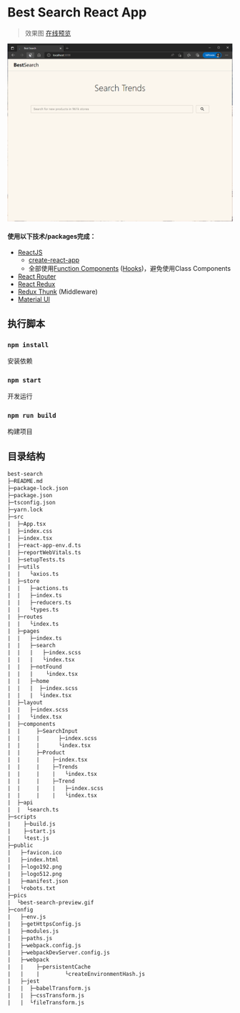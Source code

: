 # Best Search React App

> 效果图 [在线预览](https://jiaiyan.github.io/best-search/)

<div align="center">
  <img src="./pics/best-search-preview.gif"/>
</div>

#### 使用以下技术/packages完成：
- [ReactJS](https://www.react.org/) 
  - [create-react-app](https://reactjs.org/docs/create-a-new-react-app.html)
  - 全部使用[Function Components](https://reactjs.org/docs/components-and-props.html) ([Hooks](https://reactjs.org/docs/hooks-intro.html))，避免使用Class Components
- [React Router](https://reactrouter.com/web/guides/quick-start)
- [React Redux](https://react-redux.js.org/)
- [Redux Thunk](https://redux.js.org/tutorials/fundamentals/part-6-async-logic#using-the-redux-thunk-middleware) (Middleware)
- [Material UI](https://material-ui.com/)

## 执行脚本

### `npm install`
安装依赖

### `npm start`
开发运行

### `npm run build`
构建项目

## 目录结构


```
best-search
├─README.md
├─package-lock.json
├─package.json
├─tsconfig.json
├─yarn.lock
├─src
|  ├─App.tsx
|  ├─index.css
|  ├─index.tsx
|  ├─react-app-env.d.ts
|  ├─reportWebVitals.ts
|  ├─setupTests.ts
|  ├─utils
|  |   └axios.ts
|  ├─store
|  |   ├─actions.ts
|  |   ├─index.ts
|  |   ├─reducers.ts
|  |   └types.ts
|  ├─routes
|  |   └index.ts
|  ├─pages
|  |   ├─index.ts
|  |   ├─search
|  |   |   ├─index.scss
|  |   |   └index.tsx
|  |   ├─notFound
|  |   |    └index.tsx
|  |   ├─home
|  |   |  ├─index.scss
|  |   |  └index.tsx
|  ├─layout
|  |   ├─index.scss
|  |   └index.tsx
|  ├─components
|  |     ├─SearchInput
|  |     |      ├─index.scss
|  |     |      └index.tsx
|  |     ├─Product
|  |     |    ├─index.tsx
|  |     |    ├─Trends
|  |     |    |   └index.tsx
|  |     |    ├─Trend
|  |     |    |   ├─index.scss
|  |     |    |   └index.tsx
|  ├─api
|  |  └search.ts
├─scripts
|    ├─build.js
|    ├─start.js
|    └test.js
├─public
|   ├─favicon.ico
|   ├─index.html
|   ├─logo192.png
|   ├─logo512.png
|   ├─manifest.json
|   └robots.txt
├─pics
|  └best-search-preview.gif
├─config
|   ├─env.js
|   ├─getHttpsConfig.js
|   ├─modules.js
|   ├─paths.js
|   ├─webpack.config.js
|   ├─webpackDevServer.config.js
|   ├─webpack
|   |    ├─persistentCache
|   |    |        └createEnvironmentHash.js
|   ├─jest
|   |  ├─babelTransform.js
|   |  ├─cssTransform.js
|   |  └fileTransform.js

```